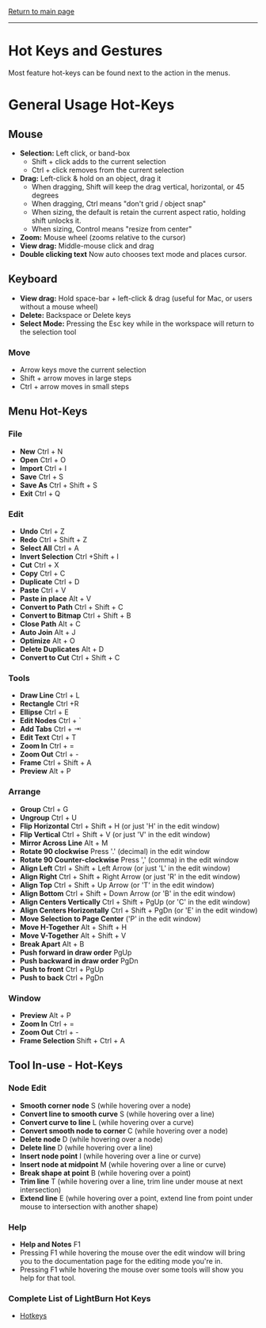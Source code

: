 [Return to main page](README.md)

----

# Hot Keys and Gestures

Most feature hot-keys can be found next to the action in the menus.  

# General Usage Hot-Keys

## Mouse
* **Selection:** Left click, or band-box
  * Shift + click adds to the current selection
  * Ctrl + click removes from the current selection
* **Drag:** Left-click & hold on an object, drag it
  * When dragging, Shift will keep the drag vertical, horizontal, or 45 degrees
  * When dragging, Ctrl means "don't grid / object snap"
  * When sizing, the default is retain the current aspect ratio, holding shift unlocks it.
  * When sizing, Control means "resize from center"
* **Zoom:** Mouse wheel (zooms relative to the cursor)
* **View drag:** Middle-mouse click and drag
* **Double clicking text** Now auto chooses text mode and places cursor.

## Keyboard
* **View drag:** Hold space-bar + left-click & drag (useful for Mac, or users without a mouse wheel)
* **Delete:** Backspace or Delete keys
* **Select Mode:** Pressing the Esc key while in the workspace will return to the selection tool

### Move
* Arrow keys move the current selection
* Shift + arrow moves in large steps
* Ctrl + arrow moves in small steps

## Menu Hot-Keys

### File
* **New**     Ctrl + N
* **Open**    Ctrl + O
* **Import**  Ctrl + I
* **Save**    Ctrl + S
* **Save As** Ctrl + Shift + S
* **Exit**    Ctrl + Q 

### Edit
* **Undo**           Ctrl + Z
* **Redo**           Ctrl + Shift + Z
* **Select All**     Ctrl + A
* **Invert Selection** Ctrl +Shift + I
* **Cut**            Ctrl + X
* **Copy**          Ctrl + C
* **Duplicate**      Ctrl + D
* **Paste**          Ctrl + V
* **Paste in place** Alt + V
* **Convert to Path** Ctrl + Shift + C
* **Convert to Bitmap** Ctrl + Shift + B
* **Close Path**     Alt + C
* **Auto Join**      Alt + J
* **Optimize**       Alt + O
* **Delete Duplicates** Alt + D
* **Convert to Cut** Ctrl + Shift + C

### Tools
* **Draw Line**  Ctrl + L
* **Rectangle** Ctrl +R
* **Ellipse** Ctrl + E
* **Edit Nodes** Ctrl + `
* **Add Tabs** Ctrl + ⇥
* **Edit Text** Ctrl + T
* **Zoom In** Ctrl + =
* **Zoom Out** Ctrl + -
* **Frame** Ctrl + Shift + A
* **Preview** Alt + P

### Arrange
* **Group** Ctrl + G
* **Ungroup** Ctrl + U
* **Flip Horizontal** Ctrl + Shift + H  (or just 'H' in the edit window)
* **Flip Vertical** Ctrl + Shift + V  (or just 'V' in the edit window)
* **Mirror Across Line** Alt + M
* **Rotate 90 clockwise** Press '.' (decimal) in the edit window
* **Rotate 90 Counter-clockwise** Press ',' (comma) in the edit window
* **Align Left** Ctrl + Shift + Left Arrow (or just 'L' in the edit window)
* **Align Right** Ctrl + Shift + Right Arrow (or just 'R' in the edit window)
* **Align Top** Ctrl + Shift + Up Arrow (or 'T' in the edit window)
* **Align Bottom** Ctrl + Shift + Down Arrow (or 'B' in the edit window)
* **Align Centers Vertically** Ctrl + Shift + PgUp (or 'C' in the edit window)
* **Align Centers Horizontally** Ctrl + Shift + PgDn (or 'E' in the edit window)
* **Move Selection to Page Center** ('P' in the edit window)
* **Move H-Together** Alt + Shift + H
* **Move V-Together** Alt + Shift + V
* **Break Apart** Alt + B
* **Push forward in draw order** PgUp
* **Push backward in draw order** PgDn
* **Push to front** Ctrl + PgUp
* **Push to back** Ctrl + PgDn

### Window
- **Preview** Alt + P
- **Zoom In** Ctrl + =
- **Zoom Out** Ctrl + -
- **Frame Selection** Shift + Ctrl + A

## Tool In-use - Hot-Keys

### Node Edit

- **Smooth corner node**  S  (while hovering over a node)
- **Convert line to smooth curve**  S  (while hovering over a line)
- **Convert curve to line**  L  (while hovering over a curve)
- **Convert smooth node to corner**  C (while hovering over a node)
- **Delete node**  D  (while hovering over a node)
- **Delete line**  D  (while hovering over a line)
- **Insert node point**  I  (while hovering over a line or curve)
- **Insert node at midpoint** M  (while hovering over a line or curve)
- **Break shape at point**  B  (while hovering over a point)
- **Trim line** T (while hovering over a line, trim line under mouse at next intersection)
- **Extend line** E (while hovering over a point, extend line from point under mouse to intersection with another shape)



### Help

- **Help and Notes** F1
- Pressing F1 while hovering the mouse over the edit window will bring you to the documentation page for the editing mode you're in.
- Pressing F1 while hovering the mouse over some tools will show you help for that tool.




### Complete List of LightBurn Hot Keys
* [Hotkeys](LightBurnHotKeys.pdf)
